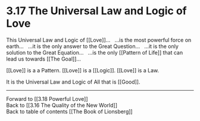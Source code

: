 # 3.17 The Universal Law and Logic of Love

This Universal Law and Logic of [[Love]]…
 
…is the most powerful force on earth…
 
…it is the only answer to the Great Question… 
 
…it is the only solution to the Great Equation… 
 
…is the only [[Pattern of Life]] that can lead us towards [[The Goal]]… 

[[Love]] is a a Pattern. [[Love]] is a [[Logic]]. [[Love]] is a Law. 

It is the Universal Law and Logic of All that is [[Good]]. 

___

Forward to [[3.18 Powerful Love]]  
Back to [[3.16 The Quality of the New World]]  
Back to table of contents [[The Book of Lionsberg]]  